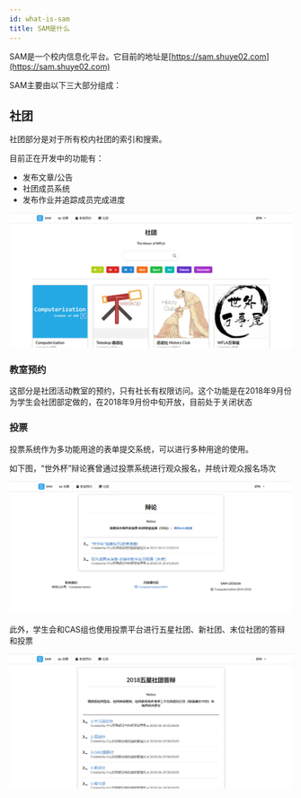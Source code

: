 ```yaml
---
id: what-is-sam
title: SAM是什么
---
```


SAM是一个校内信息化平台。它目前的地址是[https://sam.shuye02.com](https://sam.shuye02.com)

SAM主要由以下三大部分组成：

## 社团

社团部分是对于所有校内社团的索引和搜索。

目前正在开发中的功能有：

- 发布文章/公告
- 社团成员系统
- 发布作业并追踪成员完成进度

![Organization](pic/org.png)

### 教室预约

这部分是社团活动教室的预约，只有社长有权限访问。这个功能是在2018年9月份为学生会社团部定做的，在2018年9月份中旬开放，目前处于关闭状态

### 投票

投票系统作为多功能用途的表单提交系统，可以进行多种用途的使用。

如下图，“世外杯”辩论赛曾通过投票系统进行观众报名，并统计观众报名场次

![debate voting](pic/vote_debate.png)

此外，学生会和CAS组也使用投票平台进行五星社团、新社团、末位社团的答辩和投票

![Org defense voting](pic/vote_org.png)
